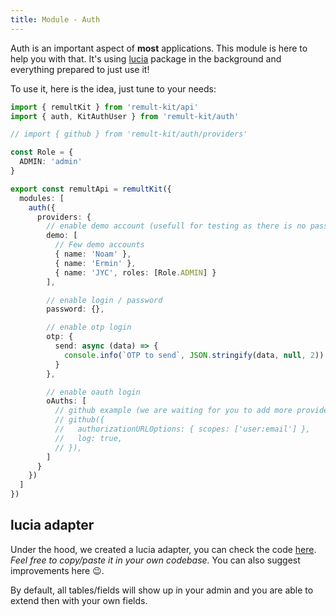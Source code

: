 ```yaml
---
title: Module - Auth
---
```


Auth is an important aspect of **most** applications. This module is here to help you with that.
It's using [lucia](https://lucia-auth.com/) package in the background and everything prepared to
just use it!

To use it, here is the idea, just tune to your needs:

```ts
import { remultKit } from 'remult-kit/api'
import { auth, KitAuthUser } from 'remult-kit/auth'

// import { github } from 'remult-kit/auth/providers'

const Role = {
  ADMIN: 'admin'
}

export const remultApi = remultKit({
  modules: [
    auth({
      providers: {
        // enable demo account (usefull for testing as there is no password!)
        demo: [
          // Few demo accounts
          { name: 'Noam' },
          { name: 'Ermin' },
          { name: 'JYC', roles: [Role.ADMIN] }
        ],

        // enable login / password
        password: {},

        // enable otp login
        otp: {
          send: async (data) => {
            console.info(`OTP to send`, JSON.stringify(data, null, 2))
          }
        },

        // enable oauth login
        oAuths: [
          // github example (we are waiting for you to add more providers / examples!)
          // github({
          //   authorizationURLOptions: { scopes: ['user:email'] },
          //   log: true,
          // }),
        ]
      }
    })
  ]
})
```

## lucia adapter

Under the hood, we created a lucia adapter, you can check the code
[here](https://github.com/jycouet/remult-kit/blob/main/packages/remult-kit/src/lib/auth/Adapter.ts).
_Feel free to copy/paste it in your own codebase._ You can also suggest improvements here 😉.

By default, all tables/fields will show up in your admin and you are able to extend then with your
own fields.
